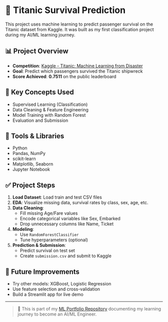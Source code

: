 # 🚢 Titanic Survival Prediction

This project uses machine learning to predict passenger survival on the Titanic dataset from Kaggle. It was built as my first classification project during my AI/ML learning journey.

## 📊 Project Overview

- **Competition**: [Kaggle - Titanic: Machine Learning from Disaster](https://www.kaggle.com/competitions/titanic)
- **Goal**: Predict which passengers survived the Titanic shipwreck
- **Score Achieved**: **0.7511** on the public leaderboard

## 🧠 Key Concepts Used

- Supervised Learning (Classification)
- Data Cleaning & Feature Engineering
- Model Training with Random Forest
- Evaluation and Submission

## 🔧 Tools & Libraries

- Python
- Pandas, NumPy
- scikit-learn
- Matplotlib, Seaborn
- Jupyter Notebook

## ✅ Project Steps

1. **Load Dataset**: Load train and test CSV files
2. **EDA**: Visualize missing data, survival rates by class, sex, age, etc.
3. **Data Cleaning**:
   - Fill missing Age/Fare values
   - Encode categorical variables like Sex, Embarked
   - Drop unnecessary columns like Name, Ticket
4. **Modeling**:
   - Use `RandomForestClassifier`
   - Tune hyperparameters (optional)
5. **Prediction & Submission**:
   - Predict survival on test set
   - Create `submission.csv` and submit to Kaggle

## 📌 Future Improvements

- Try other models: XGBoost, Logistic Regression
- Use feature selection and cross-validation
- Build a Streamlit app for live demo

---

> 🏁 This is part of my [ML Portfolio Repository](../) documenting my learning journey to become an AI/ML Engineer.
